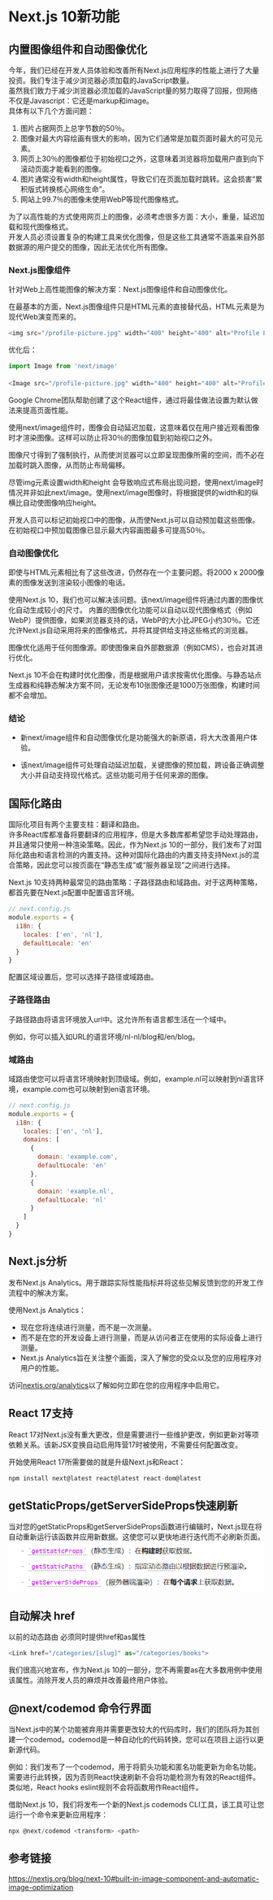# Next.js 10新功能

## 内置图像组件和自动图像优化
今年，我们已经在开发人员体验和改善所有Next.js应用程序的性能上进行了大量投资。我们专注于减少浏览器必须加载的JavaScript数量。  
虽然我们致力于减少浏览器必须加载的JavaScript量的努力取得了回报，但网络不仅是Javascript：它还是markup和image。  
具体有以下几个方面问题：
1. 图片占据网页上总字节数的50％。
2. 图像对最大内容绘画有很大的影响，因为它们通常是加载页面时最大的可见元素。
3. 网页上30％的图像都位于初始视口之外，这意味着浏览器将加载用户直到向下滚动页面才能看到的图像。  
4. 图片通常没有width和height属性，导致它们在页面加载时跳转。这会损害“累积版式转换核心网络生命”。
5. 网站上99.7％的图像未使用WebP等现代图像格式。

为了以高性能的方式使用网页上的图像，必须考虑很多方面：大小，重量，延迟加载和现代图像格式。  
开发人员必须设置复杂的构建工具来优化图像，但是这些工具通常不涵盖来自外部数据源的用户提交的图像，因此无法优化所有图像。  

### Next.js图像组件
针对Web上高性能图像的解决方案：Next.js图像组件和自动图像优化。

在最基本的方面，Next.js图像组件只是HTML<img>元素的直接替代品，HTML元素是为现代Web演变而来的。
```js
<img src="/profile-picture.jpg" width="400" height="400" alt="Profile Picture">
```
优化后：
```js
import Image from 'next/image'

<Image src="/profile-picture.jpg" width="400" height="400" alt="Profile Picture">
```

Google Chrome团队帮助创建了这个React组件，通过将最佳做法设置为默认做法来提高页面性能。

使用next/image组件时，图像会自动延迟加载，这意味着仅在用户接近观看图像时才渲染图像。这样可以防止将30％的图像加载到初始视口之外。

图像尺寸得到了强制执行，从而使浏览器可以立即呈现图像所需的空间，而不必在加载时跳入图像，从而防止布局偏移。

尽管img元素设置width和height 会导致响应式布局出现问题，使用next/image时情况并非如此next/image。使用next/image图像时，将根据提供的width和的纵横比自动使图像响应height。

开发人员可以标记初始视口中的图像，从而使Next.js可以自动预加载这些图像。在初始视口中预加载图像已显示最大内容画图最多可提高50％。

### 自动图像优化
即使与HTML<img>元素相比有了这些改进，仍然存在一个主要问题。将2000 x 2000像素的图像发送到渲染较小图像的电话。

使用Next.js 10，我们也可以解决该问题。该next/image组件将通过内置的图像优化自动生成较小的尺寸。
内置的图像优化功能可以自动以现代图像格式（例如WebP）提供图像，如果浏览器支持的话，WebP的大小比JPEG小约30％。它还允许Next.js自动采用将来的图像格式，并将其提供给支持这些格式的浏览器。

图像优化适用于任何图像源。即使图像来自外部数据源（例如CMS），也会对其进行优化。

Next.js 10不会在构建时优化图像，而是根据用户请求按需优化图像。与静态站点生成器和纯静态解决方案不同，无论发布10张图像还是1000万张图像，构建时间都不会增加。

### 结论
* 新next/image组件和自动图像优化是功能强大的新原语，将大大改善用户体验。

* 该next/image组件可处理自动延迟加载，关键图像的预加载，跨设备正确调整大小并自动支持现代格式。这些功能可用于任何来源的图像。

## 国际化路由
国际化项目有两个主要支柱：翻译和路由。  
许多React库都准备将要翻译的应用程序，但是大多数库都希望您手动处理路由，并且通常只使用一种渲染策略。因此，作为Next.js 10的一部分，我们发布了对国际化路由和语言检测的内置支持。这种对国际化路由的内置支持支持Next.js的混合策略，因此您可以按页面在“静态生成”或“服务器呈现”之间进行选择。

Next.js 10支持两种最常见的路由策略：子路径路由和域路由。对于这两种策略，都首先要在Next.js配置中配置语言环境。
```js
// next.config.js
module.exports = {
  i18n: {
    locales: ['en', 'nl'],
    defaultLocale: 'en'
  }
}
```
配置区域设置后，您可以选择子路径或域路由。

### 子路径路由

子路径路由将语言环境放入url中。这允许所有语言都生活在一个域中。

例如，你可以插入如URL的语言环境/nl-nl/blog和/en/blog。

### 域路由
域路由使您可以将语言环境映射到顶级域。例如，example.nl可以映射到nl语言环境，example.com也可以映射到en语言环境。
```js
// next.config.js
module.exports = {
  i18n: {
    locales: ['en', 'nl'],
    domains: [
      {
        domain: 'example.com',
        defaultLocale: 'en'
      },
      {
        domain: 'example.nl',
        defaultLocale: 'nl'
      }
    ]
  }
}
```
## Next.js分析
发布Next.js Analytics。用于跟踪实际性能指标并将这些见解反馈到您的开发工作流程中的解决方案。

使用Next.js Analytics：
* 现在您将连续进行测量，而不是一次测量。
* 而不是在您的开发设备上进行测量，而是从访问者正在使用的实际设备上进行测量。
* Next.js Analytics旨在关注整个画面，深入了解您的受众以及您的应用程序对用户的性能。

访问[nextjs.org/analytics](https://nextjs.org/analytics)以了解如何立即在您的应用程序中启用它。

## React 17支持
React 17对Next.js没有重大更改，但是需要进行一些维护更改，例如更新对等项依赖关系。该新JSX变换自动启用阵营17时被使用，不需要任何配置改变。

开始使用React 17所需要做的就是升级Next.js和React：
```js
npm install next@latest react@latest react-dom@latest
```

## getStaticProps/getServerSideProps快速刷新

当对您的getStaticProps和getServerSideProps函数进行编辑时，Next.js现在将自动重新运行该函数并应用新数据。这使您可以更快地进行迭代而不必刷新页面。
![avatar](/img/nextjs.png)

## 自动解决 href
以前的动态路由 必须同时提供href和as属性
```js
<Link href="/categories/[slug]" as="/categories/books">
```

我们很高兴地宣布，作为Next.js 10的一部分，您不再需要as在大多数用例中使用该属性。消除开发人员的麻烦并改善最终用户体验。

## @next/codemod 命令行界面

当Next.js中的某个功能被弃用并需要更改较大的代码库时，我们的团队将为其创建一个codemod。codemod是一种自动化的代码转换，您可以在项目上运行以更新源代码。

例如：我们发布了一个codemod，用于将箭头功能和匿名功能更新为命名功能。需要进行此转换，因为否则React快速刷新不会将功能检测为有效的React组件。类似地，React hooks eslint规则不会将函数用作React组件。

借助Next.js 10，我们将发布一个新的Next.js codemods CLI工具，该工具可让您运行一个命令来更新应用程序：
```js
npx @next/codemod <transform> <path>
```

## 参考链接
https://nextjs.org/blog/next-10#built-in-image-component-and-automatic-image-optimization